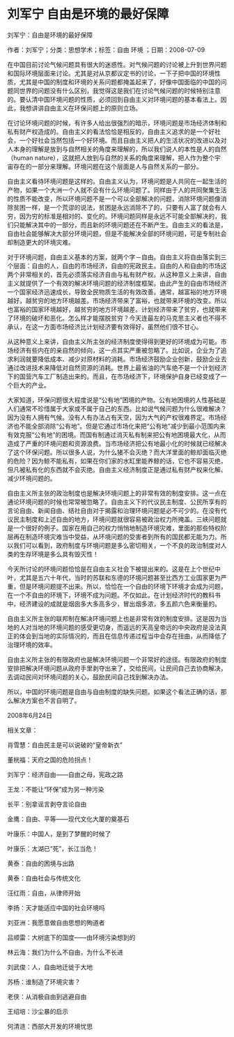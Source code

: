 # 刘军宁  自由是环境的最好保障  
  
刘军宁：自由是环境的最好保障  
作者：刘军宁；分类：思想学术；标签：自由 环境 ；日期：2008-07-09  
在中国目前讨论气候问题具有很大的迷惑性。对气候问题的讨论被上升到世界问题和国际环境层面来讨论。尤其是对从京都议定书的讨论，一下子把中国的环境性质，尤其是中国的制度和环境的关系问题都掩盖起来了，好像中国面临的中国的问题同世界的问题没有什么区别，我觉得这是我们在讨论气候问题的时候特别注意的。要认清中国环境问题的性质，必须回到自由主义对环境问题的基本看法上。因此，我想讲讲自由主义在环保问题上的原则立场。  
在讨论环境问题的时候，有许多人给出很强烈的暗示，环境问题是市场经济体制和私有财产权造成的。自由主义的看法恰恰是相反的，自由主义追求的是一个好社会，一个好社会当然包括一个好环境。而且自由主义把人的生活状况的改进以及对人本身的理解是放到与自然相关的角度来理解的，所以我们说人的本性是人的自然（human nature），这就把人放到与自然的关系的角度来理解，把人作为整个宇宙存在的一部分来理解。环境问题在这个层面是人与自然关系的一部分。  
自由主义看待环境问题是这样的。自由主义认为，环境问题是人共同在一起生活的产物，如果一个大洲一个人就不会有什么环境问题了。同样由于人的共同聚集生活的性质不能改变，所以环境问题不是一个可以全部解决的问题，消除环境问题像消除贫困一样，是一个荒谬的说法，贫困是永远消除不了的，只要有人富了就会有人穷，因为穷的标准是相对的、变化的。环境问题同样是永远不可能全部解决的，我们只能解决其中的一部分，而且新的环境问题还在不断产生。自由主义的看法是，自由社会能够解决大部分环境问题，但是不能解决全部的环境问题，可是专制社会却制造更大的环境灾难。  
对于环境问题，自由主义基本的方案，就两个字－自由。自由主义将自由落实到三个层面：自由的人，自由的市场经济，自由的宪政民主。自由的人和自由的市场这两个非常相关的，首先必须落实经济自由与私有财产权。从这种意义上来讲，自由主义就提供了一个有效的解决环境问题的经济制度框架。由此产生的自由市场经济一个国家经济迅速成长，导致全民物质生活的有效改善。通常，越富裕的地方环境越好，越贫穷的地方环境越差。市场经济带来了富裕，也就带来环境的改变。所以也富裕的国家环境越好，越贫穷的地方环境越差。计划经济带来了贫穷，也就带来了环境的破坏和恶化。怎么样才能摆脱贫穷？今天连最左的马克思主义者也不得不承认，在这一方面市场经济比计划经济要有效得好，虽然他们很不甘心。  
从这种意义上来讲，自由主义所主张的经济制度使得得到更好的环境成为可能。市场经济有些内在的亲自然的倾向，这一点其实严重被忽略了。比如说，企业为了追求利润就要降低成本、减少对原材料的消耗。市场经济鼓励企业创新，鼓励企业去通过改进技术来降低对自然资源的消耗。世界上最省油的汽车绝不是一个计划经济下的国营汽车工厂制造出来的。而且，在市场经济下，环境保护自身已经变成了一个巨大的产业。  
大家知道，环保问题很大程度说是“公有地”困境的产物。公有地困境的人性基础是人们通常不珍惜属于大家或不属于自己的东西。比如说气候问题为什么很难解决？因为没有人拥有气候。没有人有办法占有天空，因为大气的产权很难界定。市场经济也不能全部消除“公有地”。但是它通过市场化来把“公有地”减少到最小范围内来有效克服“公有地”的困境。而国有制通过消灭私有制来把公有地困境最大化，从而造成了严重的环境问题和资源浪费。当市场经济把公有地最小化的时候就已经解决了这个环保问题。所以很多人说，为什么猪不会灭绝？而大洋里面的鲸却面临灭绝的危险？因为鲸不能私有，如果在你们家的水缸里能养鲸的话，它也不容易灭绝，但凡被私有化的东西就不会灭绝。自由主义经济制度正是通过私有财产权来化解、减少环境问题的。  
自由主义所主张的政治制度也是解决环境问题上的非常有效的制度安排。这一点在通论环境问题的时候也常常被忽略了。自由主义下的代议民主制度、公民所享有的言论自由、新闻自由、结社自由对于揭露和治理环境问题是必不可少的。在没有代议民主制度和上述自由的地方，环境问题就很容易被政治权力所掩盖。三峡问题就是一个很好的例子。国家在用自己的权力悄悄地制造环境灾难，里面的那些特权阶层再在制造环境灾难当中受益，从环境问题的受害者到所有的国民都无能为力。所以我们可以看到，政府制度与环境问题是多么密切相关，一个不良的政治制度对人类的生存环境是多么具有毁灭性！  
今天所讨论的环境问题恰恰是在自由主义社会下被提出来的。这是在上个世纪中叶，尤其是五六十年代，当时的苏联和东德的环境问题甚至比西方工业国家更为严重，但是环境问题提不出来。所以，恰恰在一个自由的环境下环境才会成为问题，在一个不自由的环境下，环境不成为问题。不仅如此，在计划经济时代的教科书中，经济建设的成就是烟囱多大多高多少，冒出烟多浓，多五颜六色来衡量的。  
自由主义所主张的联邦制在解决环境问题上也是非常有效的制度安排。这是因为当地的人对当地的环境问题的感受更切身，而遥远的天高皇帝远的中央政府是没法真正的体会到当地的实际情况的，而且在信息传递过程当中会存在扭曲，从而降低了治理环境的效率。  
自由主义所主张的有限政府也是解决环境问题一个非常好的途径。有限政府的制度安排把解决环境问题从政府手里剥夺出来了，交给民间，让民间自己去协商解决，去调动民间对环境问题的关心，鼓励民间自己找到解决办法。  
所以，中国的环境问题是自由与自由制度的缺失问题。如果这个看法正确的话，那么解决方案也不言自明了。  
2008年6月24日  
  
相关文章：  
肖雪慧：自由民主是可以说破的“皇帝新衣”  
董桄福：天府之国的危险拐点！  
刘军宁：经济自由——自由之母，宪政之路  
王龙：不能让“环保”成为另一种污染  
长平：别拿谣言剥夺言论自由  
金鹰：自由、平等——现代文化大厦的奠基石  
叶康乐：中国人，是到了梦醒的时候了  
叶康乐：太湖已“死”，长江当危！  
黄泰：自由的困境与出路  
黄泰：自由社会与传统文化  
汪红雨：自由，从律师开始  
李扬：天才能适应中国的社会环境吗  
刘亚洲：我愿意做自由思想的殉道者  
吕顺雷：大树底下的国度——由环境污染想到的  
林云海：我们为什么不自由，为什么不长进  
刘武俊：人，自由地迁徙于大地  
苏杨：谁制造了环境灾害？  
老侠：从消极自由到逃避自由  
王绍培：沙尘暴的启示  
何清涟：西部大开发的环境忧思